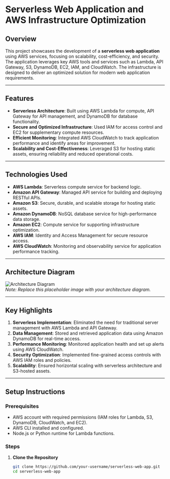 # Serverless Web Application and AWS Infrastructure Optimization

## Overview  
This project showcases the development of a **serverless web application** using AWS services, focusing on scalability, cost-efficiency, and security. The application leverages key AWS tools and services such as Lambda, API Gateway, S3, DynamoDB, EC2, IAM, and CloudWatch. The infrastructure is designed to deliver an optimized solution for modern web application requirements.  

---

## Features  
- **Serverless Architecture**: Built using AWS Lambda for compute, API Gateway for API management, and DynamoDB for database functionality.  
- **Secure and Optimized Infrastructure**: Used IAM for access control and EC2 for supplementary compute resources.  
- **Efficient Monitoring**: Integrated AWS CloudWatch to track application performance and identify areas for improvement.  
- **Scalability and Cost-Effectiveness**: Leveraged S3 for hosting static assets, ensuring reliability and reduced operational costs.  

---

## Technologies Used  
- **AWS Lambda**: Serverless compute service for backend logic.  
- **Amazon API Gateway**: Managed API service for building and deploying RESTful APIs.  
- **Amazon S3**: Secure, durable, and scalable storage for hosting static assets.  
- **Amazon DynamoDB**: NoSQL database service for high-performance data storage.  
- **Amazon EC2**: Compute service for supporting infrastructure optimization.  
- **AWS IAM**: Identity and Access Management for secure resource access.  
- **AWS CloudWatch**: Monitoring and observability service for application performance tracking.  

---

## Architecture Diagram  
![Architecture Diagram](https://via.placeholder.com/800x400.png?text=Architecture+Diagram)  
*Note: Replace this placeholder image with your architecture diagram.*

---

## Key Highlights  
1. **Serverless Implementation**: Eliminated the need for traditional server management with AWS Lambda and API Gateway.  
2. **Data Management**: Stored and retrieved application data using Amazon DynamoDB for real-time access.  
3. **Performance Monitoring**: Monitored application health and set up alerts using AWS CloudWatch.  
4. **Security Optimization**: Implemented fine-grained access controls with AWS IAM roles and policies.  
5. **Scalability**: Ensured horizontal scaling with serverless architecture and S3-hosted assets.  

---

## Setup Instructions  

### Prerequisites  
- AWS account with required permissions (IAM roles for Lambda, S3, DynamoDB, CloudWatch, and EC2).  
- AWS CLI installed and configured.  
- Node.js or Python runtime for Lambda functions.  

### Steps  
1. **Clone the Repository**  
   ```bash
   git clone https://github.com/your-username/serverless-web-app.git
   cd serverless-web-app
